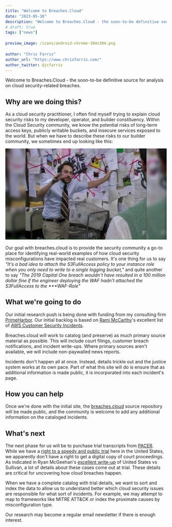 ```yaml
---
title: "Welcome to Breaches.Cloud"
date: "2023-05-10"
description: "Welcome to Breaches.Cloud - the soon-to-be definitive source for analysis on cloud security-related breaches."
# draft: true
tags: ["news"]

preview_image: /icons/android-chrome-384x384.png

author: "Chris Farris"
author_url: "https://www.chrisfarris.com/"
author_twitter: @jcfarris
---
```


Welcome to Breaches.Cloud - the soon-to-be definitive source for analysis on cloud security-related breaches.

## Why are we doing this?

As a cloud security practitioner, I often find myself trying to explain cloud security risks to my developer, operator, and builder constituency. Within the Cloud Security community, we know the potential risks of long-term access keys, publicly writable buckets, and insecure services exposed to the world. <!--more--> But when we have to describe these risks to our builder community, we sometimes end up looking like this:

![Pepe Silvia meme from Its Always Sunny In Philadelphia](pepe.jpg)

Our goal with breaches.cloud is to provide the security community a go-to place for identifying real-world examples of how cloud security misconfigurations have impacted real customers. It's one thing for us to say *"It's a bad idea to attach the S3FullAccess policy to your instance role when you only need to write to a single logging bucket,"* and quite another to say *"The 2019 Capital One breach wouldn't have resulted in a 100 million dollar fine if the engineer deploying the WAF hadn't attached the S3FullAccess to the \*\*\*WAF-Role"*

## What we're going to do
Our initial research push is being done with funding from my consulting firm [PrimeHarbor](https://www.primeharbor.com/). Our initial backlog is based on [Rami McCarthy](https://ramimac.me/)'s excellent list of [AWS Customer Security Incidents](https://github.com/ramimac/aws-customer-security-incidents).

Breaches.cloud will work to catalog (and preserve) as much primary source material as possible. This will include court filings, customer breach notifications, and incident write-ups. Where primary sources aren't available, we will include non-paywalled news reports.

Incidents don't happen all at once. Instead, details trickle out and the justice system works at its own pace. Part of what this site will do is ensure that as additional information is made public, it is incorporated into each incident's page.

## How you can help

Once we're done with the initial site, the [breaches.cloud](https://github.com/primeharbor/breaches.cloud) source repository will be made public, and the community is welcome to add any additional information on the cataloged incidents.

## What's next

The next phase for us will be to purchase trial transcripts from [PACER](https://pacer.uscourts.gov/). While we have a [right to a speedy and public trial](https://www.law.cornell.edu/constitution/sixth_amendment#:~:text=The%20Sixth%20Amendment%20guarantees%20the,charges%20and%20evidence%20against%20you.) here in the United States, we apparently don't have a right to get a digital copy of court proceedings. As indicated in Ryan McGeehan's [excellent write-up](https://medium.com/starting-up-security/a-blameless-post-mortem-of-usa-v-joseph-sullivan-a137162f7fc9) of United States vs Sullivan, a lot of details about these cases come out at trial. These details are critical for uncovering how cloud breaches happen. 

When we have a complete catalog with trial details, we want to sort and index the data to allow us to understand better which cloud security issues are responsible for what sort of incidents. For example, we may attempt to map to frameworks like MITRE ATT&CK or index the proximate causes by misconfiguration type.

Our research may become a regular email newsletter if there is enough interest.


